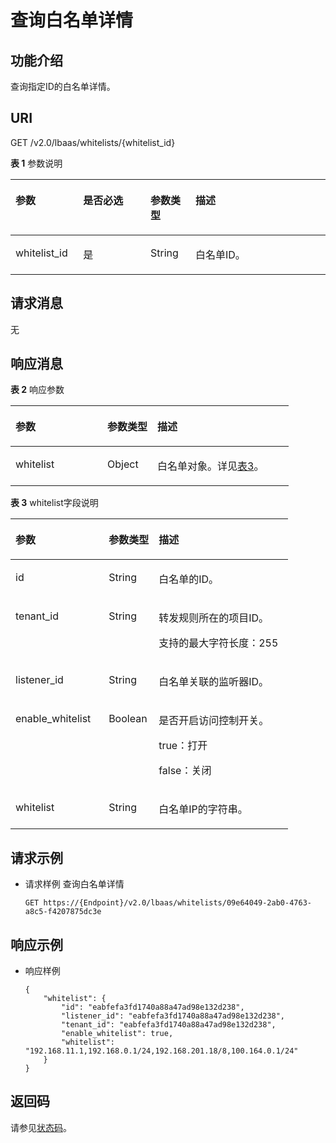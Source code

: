 # 查询白名单详情<a name="elb_zq_bm_0003"></a>

## 功能介绍<a name="section8091756"></a>

查询指定ID的白名单详情。

## URI<a name="section5716946"></a>

GET /v2.0/lbaas/whitelists/\{whitelist\_id\}

**表 1**  参数说明

<a name="table25787259"></a>
<table><thead align="left"><tr id="row48433782"><th class="cellrowborder" valign="top" width="21.467853214678534%" id="mcps1.2.5.1.1"><p id="p30822233"><a name="p30822233"></a><a name="p30822233"></a>参数</p>
</th>
<th class="cellrowborder" valign="top" width="21.38786121387861%" id="mcps1.2.5.1.2"><p id="p13572982"><a name="p13572982"></a><a name="p13572982"></a>是否必选</p>
</th>
<th class="cellrowborder" valign="top" width="14.288571142885711%" id="mcps1.2.5.1.3"><p id="p25669747"><a name="p25669747"></a><a name="p25669747"></a>参数类型</p>
</th>
<th class="cellrowborder" valign="top" width="42.85571442855714%" id="mcps1.2.5.1.4"><p id="p65983608"><a name="p65983608"></a><a name="p65983608"></a>描述</p>
</th>
</tr>
</thead>
<tbody><tr id="row43072046"><td class="cellrowborder" valign="top" width="21.467853214678534%" headers="mcps1.2.5.1.1 "><p id="p66283708"><a name="p66283708"></a><a name="p66283708"></a>whitelist_id</p>
</td>
<td class="cellrowborder" valign="top" width="21.38786121387861%" headers="mcps1.2.5.1.2 "><p id="p271307"><a name="p271307"></a><a name="p271307"></a>是</p>
</td>
<td class="cellrowborder" valign="top" width="14.288571142885711%" headers="mcps1.2.5.1.3 "><p id="p21975939"><a name="p21975939"></a><a name="p21975939"></a>String</p>
</td>
<td class="cellrowborder" valign="top" width="42.85571442855714%" headers="mcps1.2.5.1.4 "><p id="p35220619"><a name="p35220619"></a><a name="p35220619"></a>白名单ID。</p>
</td>
</tr>
</tbody>
</table>

## 请求消息<a name="section60419481"></a>

无

## 响应消息<a name="section6904420"></a>

**表 2**  响应参数

<a name="table47760062"></a>
<table><thead align="left"><tr id="row15270149"><th class="cellrowborder" valign="top" width="33.03%" id="mcps1.2.4.1.1"><p id="p28922579"><a name="p28922579"></a><a name="p28922579"></a>参数</p>
</th>
<th class="cellrowborder" valign="top" width="17.97%" id="mcps1.2.4.1.2"><p id="p61027537"><a name="p61027537"></a><a name="p61027537"></a>参数类型</p>
</th>
<th class="cellrowborder" valign="top" width="49%" id="mcps1.2.4.1.3"><p id="p44283431"><a name="p44283431"></a><a name="p44283431"></a>描述</p>
</th>
</tr>
</thead>
<tbody><tr id="row30188158"><td class="cellrowborder" valign="top" width="33.03%" headers="mcps1.2.4.1.1 "><p id="p29321725"><a name="p29321725"></a><a name="p29321725"></a>whitelist</p>
</td>
<td class="cellrowborder" valign="top" width="17.97%" headers="mcps1.2.4.1.2 "><p id="p26249549"><a name="p26249549"></a><a name="p26249549"></a>Object</p>
</td>
<td class="cellrowborder" valign="top" width="49%" headers="mcps1.2.4.1.3 "><p id="p45838742"><a name="p45838742"></a><a name="p45838742"></a>白名单对象。详见<a href="#table21950591">表3</a>。</p>
</td>
</tr>
</tbody>
</table>

**表 3**  whitelist字段说明

<a name="table21950591"></a>
<table><thead align="left"><tr id="row45839354"><th class="cellrowborder" valign="top" width="33.573357335733576%" id="mcps1.2.4.1.1"><p id="p22000213"><a name="p22000213"></a><a name="p22000213"></a>参数</p>
</th>
<th class="cellrowborder" valign="top" width="18.011801180118013%" id="mcps1.2.4.1.2"><p id="p37186841"><a name="p37186841"></a><a name="p37186841"></a>参数类型</p>
</th>
<th class="cellrowborder" valign="top" width="48.41484148414841%" id="mcps1.2.4.1.3"><p id="p59344108"><a name="p59344108"></a><a name="p59344108"></a>描述</p>
</th>
</tr>
</thead>
<tbody><tr id="row42143481"><td class="cellrowborder" valign="top" width="33.573357335733576%" headers="mcps1.2.4.1.1 "><p id="p58178790"><a name="p58178790"></a><a name="p58178790"></a>id</p>
</td>
<td class="cellrowborder" valign="top" width="18.011801180118013%" headers="mcps1.2.4.1.2 "><p id="p0581358125019"><a name="p0581358125019"></a><a name="p0581358125019"></a>String</p>
</td>
<td class="cellrowborder" valign="top" width="48.41484148414841%" headers="mcps1.2.4.1.3 "><p id="p62933377"><a name="p62933377"></a><a name="p62933377"></a>白名单的ID。</p>
</td>
</tr>
<tr id="row29529486"><td class="cellrowborder" valign="top" width="33.573357335733576%" headers="mcps1.2.4.1.1 "><p id="p43078143"><a name="p43078143"></a><a name="p43078143"></a>tenant_id</p>
</td>
<td class="cellrowborder" valign="top" width="18.011801180118013%" headers="mcps1.2.4.1.2 "><p id="p66777590"><a name="p66777590"></a><a name="p66777590"></a>String</p>
</td>
<td class="cellrowborder" valign="top" width="48.41484148414841%" headers="mcps1.2.4.1.3 "><p id="p40275672"><a name="p40275672"></a><a name="p40275672"></a>转发规则所在的项目ID。</p>
<p id="p1264211013318"><a name="p1264211013318"></a><a name="p1264211013318"></a>支持的最大字符长度：255</p>
</td>
</tr>
<tr id="row26936734"><td class="cellrowborder" valign="top" width="33.573357335733576%" headers="mcps1.2.4.1.1 "><p id="p34391822"><a name="p34391822"></a><a name="p34391822"></a>listener_id</p>
</td>
<td class="cellrowborder" valign="top" width="18.011801180118013%" headers="mcps1.2.4.1.2 "><p id="p83812145113"><a name="p83812145113"></a><a name="p83812145113"></a>String</p>
</td>
<td class="cellrowborder" valign="top" width="48.41484148414841%" headers="mcps1.2.4.1.3 "><p id="p24747384"><a name="p24747384"></a><a name="p24747384"></a>白名单关联的监听器ID。</p>
</td>
</tr>
<tr id="row21399872"><td class="cellrowborder" valign="top" width="33.573357335733576%" headers="mcps1.2.4.1.1 "><p id="p55668057"><a name="p55668057"></a><a name="p55668057"></a>enable_whitelist</p>
</td>
<td class="cellrowborder" valign="top" width="18.011801180118013%" headers="mcps1.2.4.1.2 "><p id="p12818767"><a name="p12818767"></a><a name="p12818767"></a>Boolean</p>
</td>
<td class="cellrowborder" valign="top" width="48.41484148414841%" headers="mcps1.2.4.1.3 "><p id="p31687177"><a name="p31687177"></a><a name="p31687177"></a>是否开启访问控制开关。</p>
<p id="p07333135114"><a name="p07333135114"></a><a name="p07333135114"></a>true：打开</p>
<p id="p57393175115"><a name="p57393175115"></a><a name="p57393175115"></a>false：关闭</p>
</td>
</tr>
<tr id="row16749139"><td class="cellrowborder" valign="top" width="33.573357335733576%" headers="mcps1.2.4.1.1 "><p id="p14503023"><a name="p14503023"></a><a name="p14503023"></a>whitelist</p>
</td>
<td class="cellrowborder" valign="top" width="18.011801180118013%" headers="mcps1.2.4.1.2 "><p id="p33894211"><a name="p33894211"></a><a name="p33894211"></a>String</p>
</td>
<td class="cellrowborder" valign="top" width="48.41484148414841%" headers="mcps1.2.4.1.3 "><p id="p61076600"><a name="p61076600"></a><a name="p61076600"></a>白名单IP的字符串。</p>
</td>
</tr>
</tbody>
</table>

## 请求示例<a name="section7142737162217"></a>

-   请求样例 查询白名单详情

    ```
    GET https://{Endpoint}/v2.0/lbaas/whitelists/09e64049-2ab0-4763-a8c5-f4207875dc3e
    ```


## 响应示例<a name="section1319317123414"></a>

-   响应样例

    ```
    { 
        "whitelist": { 
            "id": "eabfefa3fd1740a88a47ad98e132d238",  
            "listener_id": "eabfefa3fd1740a88a47ad98e132d238",  
            "tenant_id": "eabfefa3fd1740a88a47ad98e132d238",  
            "enable_whitelist": true,  
            "whitelist": "192.168.11.1,192.168.0.1/24,192.168.201.18/8,100.164.0.1/24" 
        } 
    }
    ```


## 返回码<a name="section79527292816"></a>

请参见[状态码](状态码.md)。

